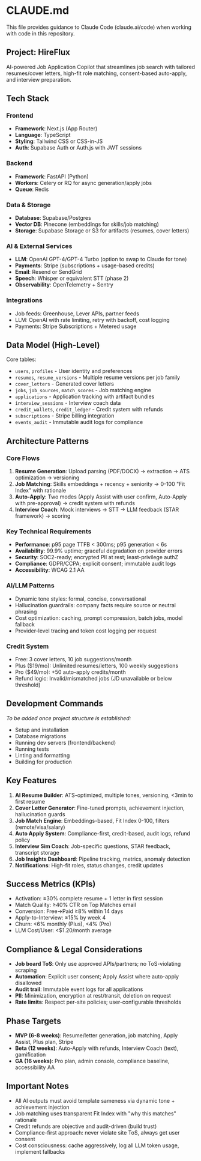 # CLAUDE.md

This file provides guidance to Claude Code (claude.ai/code) when working with code in this repository.

## Project: HireFlux

AI-powered Job Application Copilot that streamlines job search with tailored resumes/cover letters, high-fit role matching, consent-based auto-apply, and interview preparation.

## Tech Stack

### Frontend
- **Framework**: Next.js (App Router)
- **Language**: TypeScript
- **Styling**: Tailwind CSS or CSS-in-JS
- **Auth**: Supabase Auth or Auth.js with JWT sessions

### Backend
- **Framework**: FastAPI (Python)
- **Workers**: Celery or RQ for async generation/apply jobs
- **Queue**: Redis

### Data & Storage
- **Database**: Supabase/Postgres
- **Vector DB**: Pinecone (embeddings for skills/job matching)
- **Storage**: Supabase Storage or S3 for artifacts (resumes, cover letters)

### AI & External Services
- **LLM**: OpenAI GPT-4/GPT-4 Turbo (option to swap to Claude for tone)
- **Payments**: Stripe (subscriptions + usage-based credits)
- **Email**: Resend or SendGrid
- **Speech**: Whisper or equivalent STT (phase 2)
- **Observability**: OpenTelemetry + Sentry

### Integrations
- Job feeds: Greenhouse, Lever APIs, partner feeds
- LLM: OpenAI with rate limiting, retry with backoff, cost logging
- Payments: Stripe Subscriptions + Metered usage

## Data Model (High-Level)

Core tables:
- `users`, `profiles` - User identity and preferences
- `resumes`, `resume_versions` - Multiple resume versions per job family
- `cover_letters` - Generated cover letters
- `jobs`, `job_sources`, `match_scores` - Job matching engine
- `applications` - Application tracking with artifact bundles
- `interview_sessions` - Interview coach data
- `credit_wallets`, `credit_ledger` - Credit system with refunds
- `subscriptions` - Stripe billing integration
- `events_audit` - Immutable audit logs for compliance

## Architecture Patterns

### Core Flows
1. **Resume Generation**: Upload parsing (PDF/DOCX) → extraction → ATS optimization → versioning
2. **Job Matching**: Skills embeddings + recency + seniority → 0-100 "Fit Index" with rationale
3. **Auto-Apply**: Two modes (Apply Assist with user confirm, Auto-Apply with pre-approval) → credit system with refunds
4. **Interview Coach**: Mock interviews → STT → LLM feedback (STAR framework) → scoring

### Key Technical Requirements
- **Performance**: p95 page TTFB < 300ms; p95 generation < 6s
- **Availability**: 99.9% uptime; graceful degradation on provider errors
- **Security**: SOC2-ready; encrypted PII at rest; least-privilege authZ
- **Compliance**: GDPR/CCPA; explicit consent; immutable audit logs
- **Accessibility**: WCAG 2.1 AA

### AI/LLM Patterns
- Dynamic tone styles: formal, concise, conversational
- Hallucination guardrails: company facts require source or neutral phrasing
- Cost optimization: caching, prompt compression, batch jobs, model fallback
- Provider-level tracing and token cost logging per request

### Credit System
- Free: 3 cover letters, 10 job suggestions/month
- Plus ($19/mo): Unlimited resumes/letters, 100 weekly suggestions
- Pro ($49/mo): +50 auto-apply credits/month
- Refund logic: Invalid/mismatched jobs (JD unavailable or below threshold)

## Development Commands

*To be added once project structure is established:*
- Setup and installation
- Database migrations
- Running dev servers (frontend/backend)
- Running tests
- Linting and formatting
- Building for production

## Key Features

1. **AI Resume Builder**: ATS-optimized, multiple tones, versioning, <3min to first resume
2. **Cover Letter Generator**: Fine-tuned prompts, achievement injection, hallucination guards
3. **Job Match Engine**: Embeddings-based, Fit Index 0-100, filters (remote/visa/salary)
4. **Auto Apply System**: Compliance-first, credit-based, audit logs, refund policy
5. **Interview Sim Coach**: Job-specific questions, STAR feedback, transcript storage
6. **Job Insights Dashboard**: Pipeline tracking, metrics, anomaly detection
7. **Notifications**: High-fit roles, status changes, credit updates

## Success Metrics (KPIs)

- Activation: ≥30% complete resume + 1 letter in first session
- Match Quality: ≥40% CTR on Top Matches email
- Conversion: Free→Paid ≥8% within 14 days
- Apply-to-Interview: ≥15% by week 4
- Churn: <6% monthly (Plus), <4% (Pro)
- LLM Cost/User: <$1.20/month average

## Compliance & Legal Considerations

- **Job board ToS**: Only use approved APIs/partners; no ToS-violating scraping
- **Automation**: Explicit user consent; Apply Assist where auto-apply disallowed
- **Audit trail**: Immutable event logs for all applications
- **PII**: Minimization, encryption at rest/transit, deletion on request
- **Rate limits**: Respect per-site policies; user-configurable thresholds

## Phase Targets

- **MVP (6-8 weeks)**: Resume/letter generation, job matching, Apply Assist, Plus plan, Stripe
- **Beta (12 weeks)**: Auto-Apply with refunds, Interview Coach (text), gamification
- **GA (16 weeks)**: Pro plan, admin console, compliance baseline, accessibility AA

## Important Notes

- All AI outputs must avoid template sameness via dynamic tone + achievement injection
- Job matching uses transparent Fit Index with "why this matches" rationale
- Credit refunds are objective and audit-driven (build trust)
- Compliance-first approach: never violate site ToS, always get user consent
- Cost consciousness: cache aggressively, log all LLM token usage, implement fallbacks
